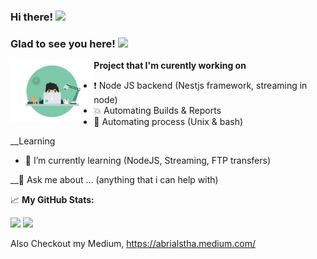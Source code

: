 ### Hi there! <img src="https://media.giphy.com/media/hvRJCLFzcasrR4ia7z/giphy.gif" width="25px">
### Glad to see you here! ![](https://visitor-badge.glitch.me/badge?page_id=abiralstha.abiralstha)

<img align="left" alt="GIF" src="https://raw.githubusercontent.com/AbrialStha/AbrialStha/main/tester.gif"  height="100"/>

__Project that I'm curently working on__

- :exclamation: Node JS backend (Nestjs framework, streaming in node)
- :collision: Automating Builds & Reports
- :star2: Automating process (Unix & bash)

__Learning
- 🌱 I’m currently learning (NodeJS, Streaming, FTP transfers)

__💬 Ask me about ... (anything that i can help with)

📈 **My GitHub Stats:**

<p>
<img height="180em" src="https://github-readme-stats.vercel.app/api?username=abiralstha&show_icons=true&hide_border=true&&count_private=true&include_all_commits=true" />
<img height="180em" src="https://github-readme-stats.vercel.app/api/top-langs/?username=abiralstha&exclude_repo=KNN-Image-Classification&show_icons=true&hide_border=true&layout=compact&langs_count=8"/>
</p>

Also Checkout my Medium, 
https://abrialstha.medium.com/
